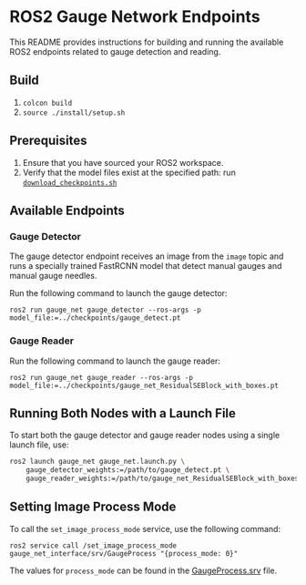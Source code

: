 # ROS2 Gauge Network Endpoints



This README provides instructions for building and running the available ROS2 endpoints related to gauge detection and reading.

## Build

1. `colcon build`
1. `source ./install/setup.sh`

## Prerequisites

1. Ensure that you have sourced your ROS2 workspace.
2. Verify that the model files exist at the specified path: run [`download_checkpoints.sh`](../download_checkpoints.sh) 

## Available Endpoints

### Gauge Detector

The gauge detector endpoint receives an image from the `image` topic and runs a specially trained FastRCNN model that detect manual gauges and manual gauge needles. 

Run the following command to launch the gauge detector:
```
ros2 run gauge_net gauge_detector --ros-args -p model_file:=../checkpoints/gauge_detect.pt
```

### Gauge Reader

Run the following command to launch the gauge reader:
```
ros2 run gauge_net gauge_reader --ros-args -p model_file:=../checkpoints/gauge_net_ResidualSEBlock_with_boxes.pt
```

## Running Both Nodes with a Launch File  

To start both the gauge detector and gauge reader nodes using a single launch file, use:  
```bash
ros2 launch gauge_net gauge_net.launch.py \
    gauge_detector_weights:=/path/to/gauge_detect.pt \
    gauge_reader_weights:=/path/to/gauge_net_ResidualSEBlock_with_boxes.pt
```

## Setting Image Process Mode

To call the `set_image_process_mode` service, use the following command:
```
ros2 service call /set_image_process_mode gauge_net_interface/srv/GaugeProcess "{process_mode: 0}"
```
The values for `process_mode` can be found in the [GaugeProcess.srv](https://github.com/hcltech-robotics/proj-cec-doggo-ai/blob/main/ros.ws/src/gauge_net/gauge_net_interface/srv/GaugeProcess.srv) file.

